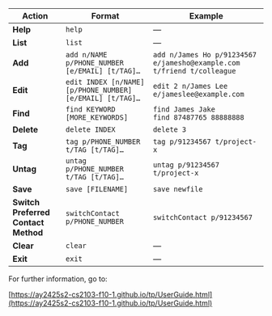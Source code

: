 | **Action**|**Format**|**Example**|
|-------------------------------------|-------------------------------------|-------------------------------------|
| **Help**                            | `help`                                                     | —                                                                     |
| **List**                            | `list`                                                     | —                                                                     |
| **Add**                             | `add n/NAME p/PHONE_NUMBER [e/EMAIL] [t/TAG]…​`            | `add n/James Ho p/91234567 e/jamesho@example.com t/friend t/colleague` |
| **Edit**                            | `edit INDEX [n/NAME] [p/PHONE_NUMBER] [e/EMAIL] [t/TAG]…​` | `edit 2 n/James Lee e/jameslee@example.com`                           |
| **Find**                            | `find KEYWORD [MORE_KEYWORDS]`                             | `find James Jake`<br>`find 87487765 88888888`                         |
| **Delete**                          | `delete INDEX`                                             | `delete 3`                                                            |
| **Tag**                             | `tag p/PHONE_NUMBER t/TAG [t/TAG]…​`                       | `tag p/91234567 t/project-x`                                          |
| **Untag**                           | `untag p/PHONE_NUMBER t/TAG [t/TAG]…​`                     | `untag p/91234567 t/project-x`                                        |
| **Save**                            | `save [FILENAME]`                                          | `save newfile`                                                        |
| **Switch Preferred Contact Method** | `switchContact p/PHONE_NUMBER`                             | `switchContact p/91234567`                                            |
| **Clear**                           | `clear`                                                    | —                                                                     |
| **Exit**                            | `exit`                                                     | —                                                                     |


For further information, go to:

[https://ay2425s2-cs2103-f10-1.github.io/tp/UserGuide.html](https://ay2425s2-cs2103-f10-1.github.io/tp/UserGuide.html)
